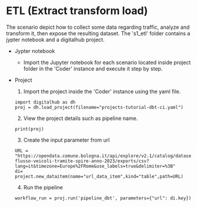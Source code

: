 # ETL (Extract transform load)

The scenario depict how to collect some data regarding traffic, analyze and transform it, then expose the resulting dataset. The 's1_etl' folder contains
a jypter notebook and a digitalhub project. 

- Jypter notebook 
	- Import the Jupyter notebook for each scenario located inside project folder in the 'Coder' instance and execute it step by step.

- Project
	
   1. Import the project inside the 'Coder' instance using the yaml file.
	```
 	import digitalhub as dh
 	proj = dh.load_project(filename="projects-tutorial-dbt-ci.yaml")
	```

   2.  View the project details such as pipeline name.
    ```
    print(proj)
   ```
   
   3. Create the input parameter from url
    ```
    URL = "https://opendata.comune.bologna.it/api/explore/v2.1/catalog/datasets/rilevazione-flusso-veicoli-tramite-spire-anno-2023/exports/csv?lang=it&timezone=Europe%2FRome&use_labels=true&delimiter=%3B"
	di= project.new_dataitem(name="url_data_item",kind="table",path=URL)
    ```
   
   4. Run the pipeline
    ```
    workflow_run = proj.run('pipeline_dbt', parameters={"url": di.key})
    ```
	
	

	
	


